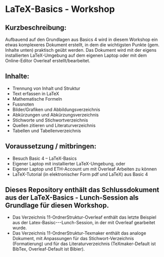 # LaTeX-Basics - Workshop

## Kurzbeschreibung:
Aufbauend auf den Grundlagen aus Basics 4 wird in diesem Workshop ein etwas komplexeres Dokument erstellt, in dem die wichtigsten Punkte (gem. Inhalte unten) praktisch geübt werden. Das Dokument wird mit der eigens installierten LaTeX-Umgebung auf dem eigenen Laptop oder mit dem Online-Editor Overleaf erstellt/bearbeitet.
 
## Inhalte:
-	Trennung von Inhalt und Struktur
-	Text erfassen in LaTeX
-	Mathematische Formeln
-	Fussnoten
-	Bilder/Grafiken und Abbildungsverzeichnis
-	Abkürzungen und Abkürzungsverzeichnis
-	Stichworte und Stichwortverzeichnis
-	Quellen zitieren und Literaturverzeichnis
-	Tabellen und Tabellenverzeichnis
 
## Voraussetzung / mitbringen:
-	Besuch Basic 4 – LaTeX-Basics
-	Eigener Laptop mit installierter LaTeX-Umgebung, oder
-	Eigener Laptop und ETH-Account um mit Overleaf Arbeiten zu können
-	LaTeX-Tutorial (in elektronischer Form pdf und LaTeX) aus Basic 4
 


## Dieses Repository enthält das Schlussdokument aus der LaTeX-Basics - Lunch-Session als Grundlage für diesen Workshop.

- Das Verzeichnis 11-OrdnerStruktur-Overleaf enthält das letzte Beispiel aus der Latex-Basisc---Lunch-Session, in der mit Overleaf gearbeitet wurde.
- Das Verzeichnis 11-OrdnerStruktur-Texmaker enthält das analoge Dokument, mit Anpassungen für das Stichwort-Verzeichnis (Formatierung) und für das Literaturverzeichnis (TeXmaker-Default ist BibTex, Overleaf-Default ist Bibier).
